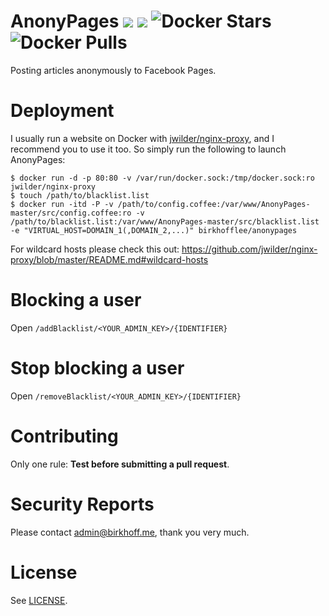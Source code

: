 # AnonyPages [![](https://img.shields.io/badge/Docker%20Hub-BirkhoffLee%2Fanonypages-blue.svg)](https://hub.docker.com/r/birkhofflee/anonypages/) [![](https://images.microbadger.com/badges/image/birkhofflee/anonypages.svg)](https://microbadger.com/images/birkhofflee/anonypages) ![Docker Stars](https://img.shields.io/docker/stars/birkhofflee/anonypages.svg) ![Docker Pulls](https://img.shields.io/docker/pulls/birkhofflee/anonypages.svg)
Posting articles anonymously to Facebook Pages.

# Deployment
I usually run a website on Docker with [jwilder/nginx-proxy](https://github.com/jwilder/nginx-proxy), and I recommend you to use it too. So simply run the following to launch AnonyPages:

```
$ docker run -d -p 80:80 -v /var/run/docker.sock:/tmp/docker.sock:ro jwilder/nginx-proxy
$ touch /path/to/blacklist.list
$ docker run -itd -P -v /path/to/config.coffee:/var/www/AnonyPages-master/src/config.coffee:ro -v /path/to/blacklist.list:/var/www/AnonyPages-master/src/blacklist.list -e "VIRTUAL_HOST=DOMAIN_1(,DOMAIN_2,...)" birkhofflee/anonypages
```

For wildcard hosts please check this out: https://github.com/jwilder/nginx-proxy/blob/master/README.md#wildcard-hosts

# Blocking a user
Open `/addBlacklist/<YOUR_ADMIN_KEY>/{IDENTIFIER}`

# Stop blocking a user
Open `/removeBlacklist/<YOUR_ADMIN_KEY>/{IDENTIFIER}`

# Contributing
Only one rule: **Test before submitting a pull request**.

# Security Reports
Please contact [admin@birkhoff.me](mailto:admin@birkhoff.me), thank you very much.

# License
See [LICENSE](LICENSE).
